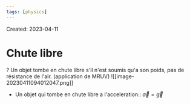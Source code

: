 ```yaml
---
tags: [physics] 
---
```

Created: 2023-04-11

# Chute libre
?
Un objet tombe en chute libre s'il n'est soumis qu'a son poids, pas de résistance de l'air. (application de MRUV)
![[image-20230411094012047.png]]
<!--SR:!2023-04-20,4,190-->

- Un objet qui tombe en chute libre a l'acceleration:: $\vec{a}=\vec{g}$
<!--SR:!2023-04-20,6,230-->
